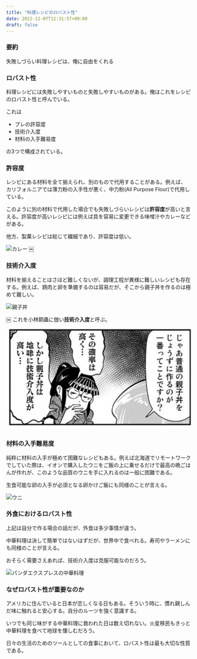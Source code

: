 ```yaml
---
title: "料理レシピのロバスト性"
date: 2022-12-07T12:31:57+09:00
draft: false
---
```


### 要約
失敗しづらい料理レシピは、俺に自由をくれる

### ロバスト性
料理レシピには失敗しやすいものと失敗しやすいものがある。俺はこれをレシピのロバスト性と呼んでいる。

これは

- ブレの許容度
- 技術介入度
- 材料の入手難易度

の3つで構成されている。

### 許容度
レシピにある材料を全て揃えられ、別のもので代用することがある。例えば、カリフォルニアでは薄力粉の入手性が悪く、中力粉(All Purpose Flour)で代用している。

このように別の材料で代用した場合でも失敗しづらいレシピは**許容度**が高いと言える。許容度が高いレシピには例えば具を容易に変更できる味噌汁やカレーなどがある。

他方、製菓レシピは総じて繊細であり、許容度は低い。

![カレー](curry.png)
￼

### 技術介入度
材料を揃えることはさほど難しくないが、調理工程が異様に難しいレシピも存在する。例えば、鶏肉と卵を準備するのは容易だが、そこから親子丼を作るのは極めて難しい。

![親子丼](oyakodon.png)

￼
これを小林銅蟲に倣い**技術介入度**と呼ぶ。

![めしにしましょう - 4巻](doom.png)

### 材料の入手難易度
純粋に材料の入手が極めて困難なレシピもある。例えば北海道でリモートワークでしていた際は、イオンで購入したウニをご飯の上に乗せるだけで最高の晩ごはんが作れが、このような品質のウニを手に入れるのは一般に困難である。

生食可能な卵の入手が必須となる卵かけご飯にも同様のことが言える。

![ウニ](uni.png)

### 外食におけるロバスト性
上記は自分で作る場合の話だが、外食は多少事情が違う。

中華料理は決して簡単ではないはずだが、世界中で食べれる。寿司やラーメンにも同様のことが言える。

おそらく需要さえあれば、技術介入度は克服可能なのだろう。

![パンダエクスプレスの中華料理](panda.png)

### なぜロバスト性が重要なのか
アメリカに住んでいると日本が恋しくなる日もある。そういう時に、慣れ親しんだ味に触れると安心する。自分のルーツを強く意識する。

いつでも同じ味がする中華料理に救われた日は数え切れない。火星移民もきっと中華料理を食べて地球を懐しむだろう。

日々の生活のためのツールとしての食事において、ロバスト性は最も大切な性質である。



